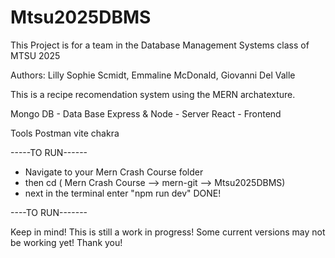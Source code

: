 # Mtsu2025DBMS
This Project is for a team in the Database Management Systems class of MTSU 2025

Authors: Lilly Sophie Scmidt, Emmaline McDonald, Giovanni Del Valle

This is a recipe recomendation system using the MERN archatexture.

Mongo DB - Data Base 
Express & Node - Server
React - Frontend

Tools
Postman
vite
chakra

-----TO RUN------

- Navigate to your Mern Crash Course folder
- then cd ( Mern Crash Course --> mern-git --> Mtsu2025DBMS)
- next in the terminal enter "npm run dev" 
DONE!

----TO RUN-------

Keep in mind! This is still a work in progress! Some current versions may not be working yet!
Thank you!
